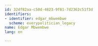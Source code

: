 ```yaml
---
id: 32df82aa-c50d-4823-9f81-7d2362c51f3d
identifiers:
- identifier: edgar_mbwembwe
  scheme: everypolitician_legacy
name: Edgar Mbwembwe
lang: en

---
```

